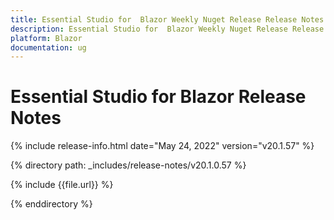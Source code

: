 ```yaml
---
title: Essential Studio for  Blazor Weekly Nuget Release Release Notes  
description: Essential Studio for  Blazor Weekly Nuget Release Release Notes 
platform: Blazor
documentation: ug
---
```


# Essential Studio for  Blazor  Release Notes  

{% include release-info.html date="May 24, 2022"  version="v20.1.57" %} 

{% directory path: _includes/release-notes/v20.1.0.57 %}

{% include {{file.url}} %}

{% enddirectory %}
